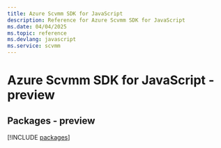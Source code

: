 ```yaml
---
title: Azure Scvmm SDK for JavaScript
description: Reference for Azure Scvmm SDK for JavaScript
ms.date: 04/04/2025
ms.topic: reference
ms.devlang: javascript
ms.service: scvmm
---
```

# Azure Scvmm SDK for JavaScript - preview
## Packages - preview
[!INCLUDE [packages](scvmm-index.md)]